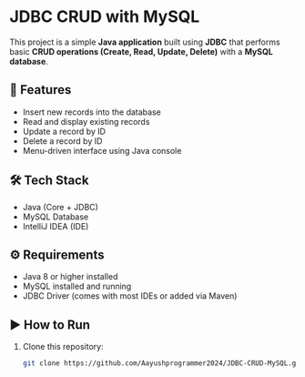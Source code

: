 # JDBC CRUD with MySQL

This project is a simple **Java application** built using **JDBC** that performs basic **CRUD operations (Create, Read, Update, Delete)** with a **MySQL database**.

## 📌 Features
- Insert new records into the database
- Read and display existing records
- Update a record by ID
- Delete a record by ID
- Menu-driven interface using Java console

## 🛠 Tech Stack
- Java (Core + JDBC)
- MySQL Database
- IntelliJ IDEA (IDE)

## ⚙️ Requirements
- Java 8 or higher installed
- MySQL installed and running
- JDBC Driver (comes with most IDEs or added via Maven)

## ▶️ How to Run
1. Clone this repository:
   ```bash
   git clone https://github.com/Aayushprogrammer2024/JDBC-CRUD-MySQL.git
